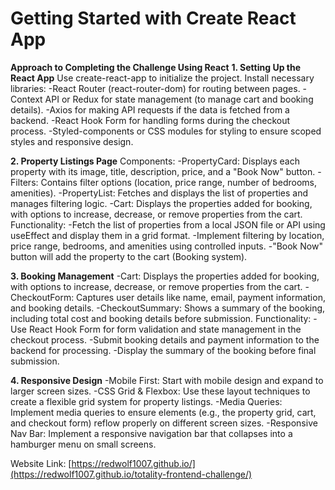 # Getting Started with Create React App

**Approach to Completing the Challenge Using React**
**1. Setting Up the React App**
Use create-react-app to initialize the project.
Install necessary libraries:
-React Router (react-router-dom) for routing between pages.
-Context API or Redux for state management (to manage cart and booking details).
-Axios for making API requests if the data is fetched from a backend.
-React Hook Form for handling forms during the checkout process.
-Styled-components or CSS modules for styling to ensure scoped styles and responsive design.

**2. Property Listings Page**
Components:
-PropertyCard: Displays each property with its image, title, description, price, and a "Book Now" button.
-Filters: Contains filter options (location, price range, number of bedrooms, amenities).
-PropertyList: Fetches and displays the list of properties and manages filtering logic.
-Cart: Displays the properties added for booking, with options to increase, decrease, or remove properties from the cart.
Functionality:
-Fetch the list of properties from a local JSON file or API using useEffect and display them in a grid format.
-Implement filtering by location, price range, bedrooms, and amenities using controlled inputs.
-"Book Now" button will add the property to the cart (Booking system).

**3. Booking Management**
-Cart: Displays the properties added for booking, with options to increase, decrease, or remove properties from the cart.
-CheckoutForm: Captures user details like name, email, payment information, and booking details.
-CheckoutSummary: Shows a summary of the booking, including total cost and booking details before submission.
Functionality:
-Use React Hook Form for form validation and state management in the checkout process.
-Submit booking details and payment information to the backend for processing.
-Display the summary of the booking before final submission.

**4. Responsive Design**
-Mobile First: Start with mobile design and expand to larger screen sizes.
-CSS Grid & Flexbox: Use these layout techniques to create a flexible grid system for property listings.
-Media Queries: Implement media queries to ensure elements (e.g., the property grid, cart, and checkout form) reflow properly on different screen sizes.
-Responsive Nav Bar: Implement a responsive navigation bar that collapses into a hamburger menu on small screens.

Website Link: [https://redwolf1007.github.io/](https://redwolf1007.github.io/totality-frontend-challenge/)
